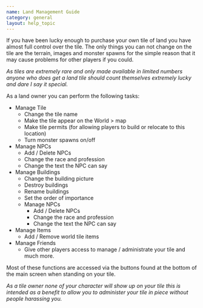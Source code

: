 ```yaml
---
name: Land Management Guide
category: general
layout: help_topic
---
```

If you have been lucky enough to purchase your own tile of land you have almost full control over the tile. The only things you can not change on the tile are the terrain, images and monster spawns for the simple reason that it may cause problems for other players if you could.

_As tiles are extremely rare and only made available in limited numbers anyone who does get a land tile should count themselves extremely lucky and dare I say it special._

As a land owner you can perform the following tasks:

*   Manage Tile
    *   Change the tile name
    *   Make the tile appear on the World > map
    *   Make tile permits (for allowing players to build or relocate to this location)
    *   Turn monster spawns on/off
*   Manage NPCs
    *   Add / Delete NPCs
    *   Change the race and profession
    *   Change the text the NPC can say
*   Manage Buildings
    *   Change the building picture
    *   Destroy buildings
    *   Rename buildings
    *   Set the order of importance
    *   Manage NPCs
        *   Add / Delete NPCs
        *   Change the race and profession
        *   Change the text the NPC can say
*   Manage Items
    *   Add / Remove world tile items
*   Manage Friends
    *   Give other players access to manage / administrate your tile and much more.

Most of these functions are accessed via the buttons found at the bottom of the main screen when standing on your tile.

_As a tile owner none of your character will show up on your tile this is intended as a benefit to allow you to administer your tile in piece without people harassing you._